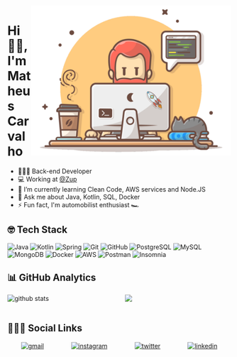 <img src="https://raw.githubusercontent.com/matheuscarv69/matheuscarv69/main/image.svg" min-width="400px" max-width="400px" width="450px" align="right" alt="image">
<h1 align="left">Hi ✌🏽, I'm Matheus Carvalho</h1>

- 👨🏽‍💻 Back-end Developer
- 💻 Working at [@Zup](https://www.zup.com.br/)
- 🌱 I’m currently learning Clean Code, AWS services and Node.JS
- 💬 Ask me about Java, Kotlin, SQL, Docker
- ⚡️ Fun fact, I'm automobilist enthusiast 🏎

## 🤓 Tech Stack

![Java](https://img.shields.io/badge/-Java-05122A?style=flat&logo=java)
![Kotlin](https://img.shields.io/badge/-Kotlin-05122A?style=flat&logo=kotlin)
![Spring](https://img.shields.io/badge/-Spring-05122A?style=flat&logo=spring)
![Git](https://img.shields.io/badge/-Git-05122A?style=flat&logo=git)
![GitHub](https://img.shields.io/badge/-GitHub-05122A?style=flat&logo=github)
![PostgreSQL](https://img.shields.io/badge/-PostgreSQL-05122A?style=flat&logo=postgresql)
![MySQL](https://img.shields.io/badge/-MySQL-05122A?style=flat&logo=mysql)
![MongoDB](https://img.shields.io/badge/-MongoDB-05122A?style=flat&logo=mongodb)
![Docker](https://img.shields.io/badge/-Docker-05122A?style=flat&logo=docker)
![AWS](https://img.shields.io/badge/-AWS-05122A?style=flat&logo=amazonaws)
![Postman](https://img.shields.io/badge/-Postman-05122A?style=flat&logo=postman)
![Insomnia](https://img.shields.io/badge/-Insomnia-05122A?style=flat&logo=insomnia)

## 📊 GitHub Analytics

<div style="display:flex; justify-content:space-around">
  <img src="https://github-readme-stats.vercel.app/api?username=matheuscarv69&show_icons=true&theme=dracula" min-width="400px" max-width="360px" width="400px" alt="github stats">
    
  <img min-width="360px" max-width="400px" width="360px"  src="https://github-readme-stats.vercel.app/api/top-langs/?username=matheuscarv69&theme=dracula&layout=compact" />
</div>
<br>

## 🙋🏽‍♂️ Social Links

<p align="center" style="display:flex;justify-content:space-around">
  <a href="mailto:matheus9126@gmail.com" target="_blank">
    <img align="center" src="https://img.shields.io/badge/-Matheus Carvalho-05122A?style=flat&logo=gmail" alt="gmail">
  </a>
  <a href="https://www.instagram.com/_mmcarvalho/" target="_blank">
    <img align="center" src="https://img.shields.io/badge/-_mmcarvalho-05122A?style=flat&logo=instagram" alt="instagram">
  </a>
  <a href="https://twitter.com/MatheusCarv69" target="_blank">
    <img align="center" src="https://img.shields.io/badge/-MatheusCarv69-05122A?style=flat&logo=twitter" alt="twitter">
  </a>
  <a href="https://www.linkedin.com/in/matheus-carvalho69/" target="_blank">
    <img align="center" src="https://img.shields.io/badge/-MatheusCarv69-05122A?style=flat&logo=linkedin" alt="linkedin">
  </a>
</p>